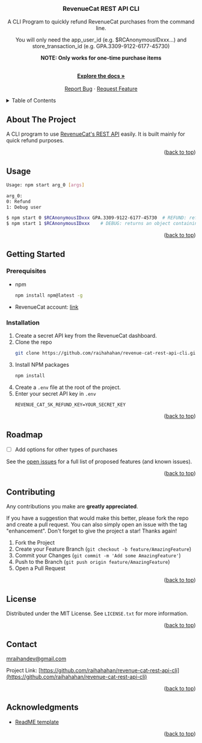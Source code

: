 <!-- Improved compatibility of back to top link: See: https://github.com/othneildrew/Best-README-Template/pull/73 -->
<a name="readme-top"></a>
<!--
*** Thanks for checking out the Best-README-Template. If you have a suggestion
*** that would make this better, please fork the repo and create a pull request
*** or simply open an issue with the tag "enhancement".
*** Don't forget to give the project a star!
*** Thanks again! Now go create something AMAZING! :D
-->



<!-- PROJECT SHIELDS -->
<!--
*** I'm using markdown "reference style" links for readability.
*** Reference links are enclosed in brackets [ ] instead of parentheses ( ).
*** See the bottom of this document for the declaration of the reference variables
*** for contributors-url, forks-url, etc. This is an optional, concise syntax you may use.
*** https://www.markdownguide.org/basic-syntax/#reference-style-links
-->




<!-- PROJECT LOGO -->
<br />
<div align="center">

  <h3 align="center">RevenueCat REST API CLI</h3>

  <p align="center">
    <p>A CLI Program to quickly refund RevenueCat purchases from the command line.</p>
    <p>You will only need the app_user_id (e.g. $RCAnonymousIDxxx...) and store_transaction_id (e.g. GPA.3309-9122-6177-45730)</p>
    <p><b>NOTE: Only works for one-time purchase items</b></p>
    <br />
    <a href="https://github.com/raihahahan/revenue-cat-rest-api-cli/blob/main/documentation.md"><strong>Explore the docs »</strong></a>
    <br />
    <br />
    <a href="https://github.com/raihahahan/revenue-cat-rest-api-cli/issues">Report Bug</a>
    ·
    <a href="https://github.com/raihahahan/revenue-cat-rest-api-cli/issues">Request Feature</a>
  </p>
</div>



<!-- TABLE OF CONTENTS -->
<details>
  <summary>Table of Contents</summary>
  <ol>
    <li>
      <a href="#about-the-project">About The Project</a>
    </li>
     <li><a href="#usage">Usage</a></li>
    <li>
      <a href="#getting-started">Getting Started</a>
      <ul>
        <li><a href="#prerequisites">Prerequisites</a></li>
        <li><a href="#installation">Installation</a></li>
      </ul>
    </li>
    <li><a href="#roadmap">Roadmap</a></li>
    <li><a href="#contributing">Contributing</a></li>
    <li><a href="#license">License</a></li>
    <li><a href="#contact">Contact</a></li>
    <li><a href="#acknowledgments">Acknowledgments</a></li>
  </ol>
</details>



<!-- ABOUT THE PROJECT -->
## About The Project

A CLI program to use <a href="https://docs.revenuecat.com/reference/basic" target="_blank">RevenueCat's REST API</a> easily. It is built mainly for quick refund purposes.

<p align="right">(<a href="#readme-top">back to top</a>)</p>

<!-- USAGE EXAMPLES -->
## Usage

```sh
Usage: npm start arg_0 [args]

arg_0:
0: Refund
1: Debug user

$ npm start 0 $RCAnonymousIDxxx GPA.3309-9122-6177-45730  # REFUND: refunds the one-time purchase
$ npm start 1 $RCAnonymousIDxxx    # DEBUG: returns an object containing the customer information


```
<p align="right">(<a href="#readme-top">back to top</a>)</p>

<!-- GETTING STARTED -->
## Getting Started

### Prerequisites

* npm
  ```sh
  npm install npm@latest -g
  ```
* RevenueCat account: [link](https://www.revenuecat.com)

### Installation

1. Create a secret API key from the RevenueCat dashboard.
2. Clone the repo
   ```sh
   git clone https://github.com/raihahahan/revenue-cat-rest-api-cli.git
   ```
3. Install NPM packages
   ```sh
   npm install
   ```
4. Create a `.env` file at the root of the project.
4. Enter your secret API key in `.env`
   ```.env
   REVENUE_CAT_SK_REFUND_KEY=YOUR_SECRET_KEY
   ```

<p align="right">(<a href="#readme-top">back to top</a>)</p>


<!-- ROADMAP -->
## Roadmap

- [ ] Add options for other types of purchases

See the [open issues](https://github.com/raihahahan/revenue-cat-rest-api-cli/issues) for a full list of proposed features (and known issues).

<p align="right">(<a href="#readme-top">back to top</a>)</p>

<!-- CONTRIBUTING -->
## Contributing

Any contributions you make are **greatly appreciated**.

If you have a suggestion that would make this better, please fork the repo and create a pull request. You can also simply open an issue with the tag "enhancement".
Don't forget to give the project a star! Thanks again!

1. Fork the Project
2. Create your Feature Branch (`git checkout -b feature/AmazingFeature`)
3. Commit your Changes (`git commit -m 'Add some AmazingFeature'`)
4. Push to the Branch (`git push origin feature/AmazingFeature`)
5. Open a Pull Request

<p align="right">(<a href="#readme-top">back to top</a>)</p>


<!-- LICENSE -->
## License

Distributed under the MIT License. See `LICENSE.txt` for more information.

<p align="right">(<a href="#readme-top">back to top</a>)</p>



<!-- CONTACT -->
## Contact

mraihandev@gmail.com

Project Link: [https://github.com/raihahahan/revenue-cat-rest-api-cli](https://github.com/raihahahan/revenue-cat-rest-api-cli)

<p align="right">(<a href="#readme-top">back to top</a>)</p>

<!-- ACKNOWLEDGMENTS -->
## Acknowledgments

* [ReadME template](https://github.com/othneildrew/Best-README-Template/blob/master/README.md)

<p align="right">(<a href="#readme-top">back to top</a>)</p>



<!-- MARKDOWN LINKS & IMAGES -->
<!-- https://www.markdownguide.org/basic-syntax/#reference-style-links -->
[contributors-shield]: https://img.shields.io/github/contributors/othneildrew/Best-README-Template.svg?style=for-the-badge
[contributors-url]: https://github.com/othneildrew/Best-README-Template/graphs/contributors
[forks-shield]: https://img.shields.io/github/forks/othneildrew/Best-README-Template.svg?style=for-the-badge
[forks-url]: https://github.com/othneildrew/Best-README-Template/network/members
[stars-shield]: https://img.shields.io/github/stars/othneildrew/Best-README-Template.svg?style=for-the-badge
[stars-url]: https://github.com/othneildrew/Best-README-Template/stargazers
[issues-shield]: https://img.shields.io/github/issues/othneildrew/Best-README-Template.svg?style=for-the-badge
[issues-url]: https://github.com/othneildrew/Best-README-Template/issues
[license-shield]: https://img.shields.io/github/license/othneildrew/Best-README-Template.svg?style=for-the-badge
[license-url]: https://github.com/othneildrew/Best-README-Template/blob/master/LICENSE.txt
[linkedin-shield]: https://img.shields.io/badge/-LinkedIn-black.svg?style=for-the-badge&logo=linkedin&colorB=555
[linkedin-url]: https://linkedin.com/in/othneildrew
[product-screenshot]: images/screenshot.png
[Next.js]: https://img.shields.io/badge/next.js-000000?style=for-the-badge&logo=nextdotjs&logoColor=white
[Next-url]: https://nextjs.org/
[React.js]: https://img.shields.io/badge/React-20232A?style=for-the-badge&logo=react&logoColor=61DAFB
[React-url]: https://reactjs.org/
[Vue.js]: https://img.shields.io/badge/Vue.js-35495E?style=for-the-badge&logo=vuedotjs&logoColor=4FC08D
[Vue-url]: https://vuejs.org/
[Angular.io]: https://img.shields.io/badge/Angular-DD0031?style=for-the-badge&logo=angular&logoColor=white
[Angular-url]: https://angular.io/
[Svelte.dev]: https://img.shields.io/badge/Svelte-4A4A55?style=for-the-badge&logo=svelte&logoColor=FF3E00
[Svelte-url]: https://svelte.dev/
[Laravel.com]: https://img.shields.io/badge/Laravel-FF2D20?style=for-the-badge&logo=laravel&logoColor=white
[Laravel-url]: https://laravel.com
[Bootstrap.com]: https://img.shields.io/badge/Bootstrap-563D7C?style=for-the-badge&logo=bootstrap&logoColor=white
[Bootstrap-url]: https://getbootstrap.com
[JQuery.com]: https://img.shields.io/badge/jQuery-0769AD?style=for-the-badge&logo=jquery&logoColor=white
[JQuery-url]: https://jquery.com 
